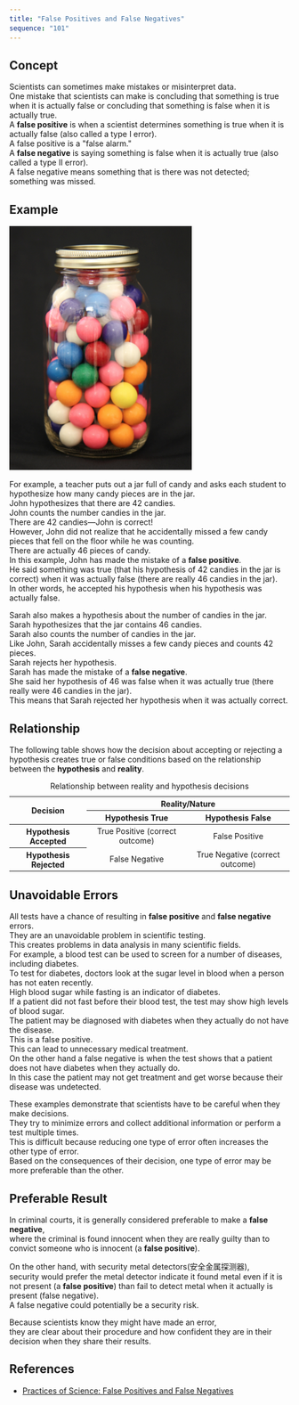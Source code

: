 ```yaml
---
title: "False Positives and False Negatives"
sequence: "101"
---
```


## Concept

Scientists can sometimes make mistakes or misinterpret data.  
One mistake that scientists can make is concluding that something is true when it is actually false
or concluding that something is false when it is actually true.  
A **false positive** is when a scientist determines something is true when it is actually false (also called a type I error).  
A false positive is a "false alarm."  
A **false negative** is saying something is false when it is actually true (also called a type II error).  
A false negative means something that is there was not detected; something was missed.

## Example

![Jar of candy](/assets/images/concept/jar-of-candy.png)

For example, a teacher puts out a jar full of candy and asks each student to hypothesize how many candy pieces are in the jar.  
John hypothesizes that there are 42 candies.  
John counts the number candies in the jar.  
There are 42 candies—John is correct!  
However, John did not realize that he accidentally missed a few candy pieces that fell on the floor while he was counting.  
There are actually 46 pieces of candy.  
In this example, John has made the mistake of a **false positive**.  
He said something was true (that his hypothesis of 42 candies in the jar is correct) when it was actually false (there are really 46 candies in the jar).  
In other words, he accepted his hypothesis when his hypothesis was actually false.

Sarah also makes a hypothesis about the number of candies in the jar.  
Sarah hypothesizes that the jar contains 46 candies.  
Sarah also counts the number of candies in the jar.  
Like John, Sarah accidentally misses a few candy pieces and counts 42 pieces.  
Sarah rejects her hypothesis.  
Sarah has made the mistake of a **false negative**.  
She said her hypothesis of 46 was false when it was actually true (there really were 46 candies in the jar).  
This means that Sarah rejected her hypothesis when it was actually correct.

## Relationship

The following table shows how the decision about accepting or rejecting a hypothesis creates true or false conditions
based on the relationship between the **hypothesis** and **reality**.

<table style="text-align: center;">
<caption>Relationship between reality and hypothesis decisions</caption>
<thead>
<tr>
    <th rowspan="2">Decision</th>
    <th colspan="2">Reality/Nature</th>
</tr>
<tr>
    <th>Hypothesis True</th>
    <th>Hypothesis False</th>
</tr>
</thead>
<tbody>
<tr>
    <th>Hypothesis Accepted</th>
    <td>True Positive (correct outcome)</td>
    <td>False Positive</td>
</tr>
<tr>
    <th>Hypothesis Rejected</th>
    <td>False Negative</td>
    <td>True Negative (correct outcome)</td>
</tr>
</tbody>
</table>

## Unavoidable Errors

All tests have a chance of resulting in **false positive** and **false negative** errors.  
They are an unavoidable problem in scientific testing.  
This creates problems in data analysis in many scientific fields.  
For example, a blood test can be used to screen for a number of diseases, including diabetes.  
To test for diabetes, doctors look at the sugar level in blood when a person has not eaten recently.  
High blood sugar while fasting is an indicator of diabetes.  
If a patient did not fast before their blood test, the test may show high levels of blood sugar.  
The patient may be diagnosed with diabetes when they actually do not have the disease.  
This is a false positive.  
This can lead to unnecessary medical treatment.  
On the other hand a false negative is when the test shows that a patient does not have diabetes when they actually do.  
In this case the patient may not get treatment and get worse because their disease was undetected.

These examples demonstrate that scientists have to be careful when they make decisions.  
They try to minimize errors and collect additional information or perform a test multiple times.  
This is difficult because reducing one type of error often increases the other type of error.  
Based on the consequences of their decision, one type of error may be more preferable than the other.

## Preferable Result

In criminal courts, it is generally considered preferable to make a **false negative**,  
where the criminal is found innocent when they are really guilty than to convict someone who is innocent (a **false positive**).

On the other hand, with security metal detectors(安全金属探测器),  
security would prefer the metal detector indicate it found metal even if it is not present (a **false positive**) than fail to detect metal when it actually is present (false negative).  
A false negative could potentially be a security risk.

Because scientists know they might have made an error,  
they are clear about their procedure and how confident they are in their decision when they share their results.

## References

- [Practices of Science: False Positives and False Negatives](https://manoa.hawaii.edu/exploringourfluidearth/chemical/matter/properties-matter/practices-science-false-positives-and-false-negatives)
